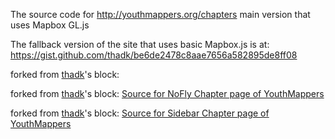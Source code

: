 The source code for http://youthmappers.org/chapters main version that uses Mapbox GL.js

The fallback version of the site that uses basic Mapbox.js is at: https://gist.github.com/thadk/be6de2478c8aae7656a582895de8ff08

forked from <a href='http://bl.ocks.org/thadk/'>thadk</a>'s block: <a href='http://bl.ocks.org/thadk/740c99fca3831b6f5f82f690d0406fd1'></a>

forked from <a href='http://bl.ocks.org/thadk/'>thadk</a>'s block: <a href='http://bl.ocks.org/thadk/137568712c8b61cd86a5ae8bdc8f05b4'>Source for NoFly Chapter page of YouthMappers</a>

forked from <a href='http://bl.ocks.org/thadk/'>thadk</a>'s block: <a href='http://bl.ocks.org/thadk/18ca6c3843c3519916e2078558fd9eff'>Source for Sidebar Chapter page of YouthMappers</a>